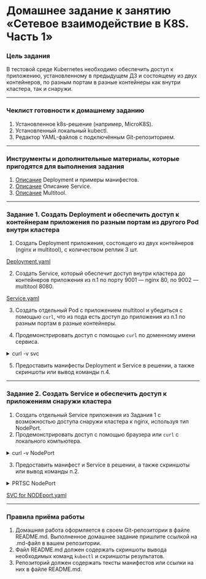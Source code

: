 # Домашнее задание к занятию «Сетевое взаимодействие в K8S. Часть 1»

### Цель задания

В тестовой среде Kubernetes необходимо обеспечить доступ к приложению, установленному в предыдущем ДЗ и состоящему из двух контейнеров, по разным портам в разные контейнеры как внутри кластера, так и снаружи.

------

### Чеклист готовности к домашнему заданию

1. Установленное k8s-решение (например, MicroK8S).
2. Установленный локальный kubectl.
3. Редактор YAML-файлов с подключённым Git-репозиторием.

------

### Инструменты и дополнительные материалы, которые пригодятся для выполнения задания

1. [Описание](https://kubernetes.io/docs/concepts/workloads/controllers/deployment/) Deployment и примеры манифестов.
2. [Описание](https://kubernetes.io/docs/concepts/services-networking/service/) Описание Service.
3. [Описание](https://github.com/wbitt/Network-MultiTool) Multitool.

------

### Задание 1. Создать Deployment и обеспечить доступ к контейнерам приложения по разным портам из другого Pod внутри кластера

1. Создать Deployment приложения, состоящего из двух контейнеров (nginx и multitool), с количеством реплик 3 шт.

[Deployment.yaml](main/deployment.yaml)

2. Создать Service, который обеспечит доступ внутри кластера до контейнеров приложения из п.1 по порту 9001 — nginx 80, по 9002 — multitool 8080.

[Service.yaml](main/service.yaml)

3. Создать отдельный Pod с приложением multitool и убедиться с помощью `curl`, что из пода есть доступ до приложения из п.1 по разным портам в разные контейнеры.

4. Продемонстрировать доступ с помощью `curl` по доменному имени сервиса.

<details>
<summary> curl -v svc </summary>

```shell
zag1988@k8s-test:~$ kubectl get pods
NAME                          READY   STATUS    RESTARTS       AGE
multitool-599d9cf4cb-nlf29    1/1     Running   1 (163m ago)   43h
deployment-6f8868855d-p2jsf   2/2     Running   2 (163m ago)   43h
deployment-6f8868855d-hjmx8   2/2     Running   2 (163m ago)   43h
deployment-6f8868855d-zv7tg   2/2     Running   2 (163m ago)   43h

zag1988@k8s-test:~$ kubectl exec -it multitool-599d9cf4cb-nlf29 --  /bin/bash
The Dockerfile for this container can be found on GitHub:
https://github.com/dergeberl/multitool-container


Feel free to rise an issue or PR if a tool is missing in this container.
root@multitool-599d9cf4cb-nlf29:/# curl -vv mysvc:9001
*   Trying 10.152.183.177:9001...
* Connected to mysvc (10.152.183.177) port 9001 (#0)
> GET / HTTP/1.1
> Host: mysvc:9001
> User-Agent: curl/7.88.1
> Accept: */*
> 
< HTTP/1.1 200 OK
< Server: nginx/1.19.1
< Date: Sat, 27 Jan 2024 10:15:29 GMT
< Content-Type: text/html
< Content-Length: 612
< Last-Modified: Tue, 07 Jul 2020 15:52:25 GMT
< Connection: keep-alive
< ETag: "5f049a39-264"
< Accept-Ranges: bytes
< 
<!DOCTYPE html>
<html>
<head>
<title>Welcome to nginx!</title>
<style>
    body {
        width: 35em;
        margin: 0 auto;
        font-family: Tahoma, Verdana, Arial, sans-serif;
    }
</style>
</head>
<body>
<h1>Welcome to nginx!</h1>
<p>If you see this page, the nginx web server is successfully installed and
working. Further configuration is required.</p>

<p>For online documentation and support please refer to
<a href="http://nginx.org/">nginx.org</a>.<br/>
Commercial support is available at
<a href="http://nginx.com/">nginx.com</a>.</p>

<p><em>Thank you for using nginx.</em></p>
</body>
</html>
* Connection #0 to host mysvc left intact
root@multitool-599d9cf4cb-nlf29:/# curl -vv mysvc:9002
*   Trying 10.152.183.177:9002...
* Connected to mysvc (10.152.183.177) port 9002 (#0)
> GET / HTTP/1.1
> Host: mysvc:9002
> User-Agent: curl/7.88.1
> Accept: */*
> 
< HTTP/1.1 200 OK
< Server: nginx/1.24.0
< Date: Sat, 27 Jan 2024 10:15:57 GMT
< Content-Type: text/html
< Content-Length: 148
< Last-Modified: Sat, 27 Jan 2024 07:31:44 GMT
< Connection: keep-alive
< ETag: "65b4b160-94"
< Accept-Ranges: bytes
< 
WBITT Network MultiTool (with NGINX) - deployment-6f8868855d-hjmx8 - 10.1.137.134 - HTTP: 8080 , HTTPS: 11443 . (Formerly praqma/network-multitool)
* Connection #0 to host mysvc left intact

```
</details>

5. Предоставить манифесты Deployment и Service в решении, а также скриншоты или вывод команды п.4.

------

### Задание 2. Создать Service и обеспечить доступ к приложениям снаружи кластера

1. Создать отдельный Service приложения из Задания 1 с возможностью доступа снаружи кластера к nginx, используя тип NodePort.
2. Продемонстрировать доступ с помощью браузера или `curl` с локального компьютера.


<details>
<summary> curl -v NodePort </summary>

```shell
zag1988@mytest-6:~/kuber-homeworks/1.4$ curl -vv 130.193.39.193:32080
*   Trying 130.193.39.193:32080...
* Connected to 130.193.39.193 (130.193.39.193) port 32080 (#0)
> GET / HTTP/1.1
> Host: 130.193.39.193:32080
> User-Agent: curl/7.81.0
> Accept: */*
> 
* Mark bundle as not supporting multiuse
< HTTP/1.1 200 OK
< Server: nginx/1.19.1
< Date: Sat, 27 Jan 2024 10:27:57 GMT
< Content-Type: text/html
< Content-Length: 612
< Last-Modified: Tue, 07 Jul 2020 15:52:25 GMT
< Connection: keep-alive
< ETag: "5f049a39-264"
< Accept-Ranges: bytes
< 
<!DOCTYPE html>
<html>
<head>
<title>Welcome to nginx!</title>
<style>
    body {
        width: 35em;
        margin: 0 auto;
        font-family: Tahoma, Verdana, Arial, sans-serif;
    }
</style>
</head>
<body>
<h1>Welcome to nginx!</h1>
<p>If you see this page, the nginx web server is successfully installed and
working. Further configuration is required.</p>

<p>For online documentation and support please refer to
<a href="http://nginx.org/">nginx.org</a>.<br/>
Commercial support is available at
<a href="http://nginx.com/">nginx.com</a>.</p>

<p><em>Thank you for using nginx.</em></p>
</body>
</html>
* Connection #0 to host 130.193.39.193 left intact

zag1988@mytest-6:~/kuber-homeworks/1.4$ curl -vv 130.193.39.193:31280
*   Trying 130.193.39.193:31280...
* Connected to 130.193.39.193 (130.193.39.193) port 31280 (#0)
> GET / HTTP/1.1
> Host: 130.193.39.193:31280
> User-Agent: curl/7.81.0
> Accept: */*
> 
* Mark bundle as not supporting multiuse
< HTTP/1.1 200 OK
< Server: nginx/1.24.0
< Date: Sat, 27 Jan 2024 10:29:10 GMT
< Content-Type: text/html
< Content-Length: 148
< Last-Modified: Sat, 27 Jan 2024 07:31:44 GMT
< Connection: keep-alive
< ETag: "65b4b160-94"
< Accept-Ranges: bytes
< 
WBITT Network MultiTool (with NGINX) - deployment-6f8868855d-zv7tg - 10.1.137.191 - HTTP: 8080 , HTTPS: 11443 . (Formerly praqma/network-multitool)
* Connection #0 to host 130.193.39.193 left intact

```
</details>

3. Предоставить манифест и Service в решении, а также скриншоты или вывод команды п.2.

<details>
<summary> PRTSC NodePort </summary>

![SVC NodePORT.PNG](<main/IMG/SVC NodePORT.PNG>)

</details>



[SVC for NODEport.yaml](main/svc_for_nodPort.yaml)

------

### Правила приёма работы

1. Домашняя работа оформляется в своем Git-репозитории в файле README.md. Выполненное домашнее задание пришлите ссылкой на .md-файл в вашем репозитории.
2. Файл README.md должен содержать скриншоты вывода необходимых команд `kubectl` и скриншоты результатов.
3. Репозиторий должен содержать тексты манифестов или ссылки на них в файле README.md.

